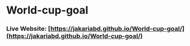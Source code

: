 # World-cup-goal
### Live Website: [https://jakariabd.github.io/World-cup-goal/](https://jakariabd.github.io/World-cup-goal/)
